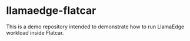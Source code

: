 # llamaedge-flatcar
This is a demo repository intended to demonstrate how to run LlamaEdge workload inside Flatcar.
